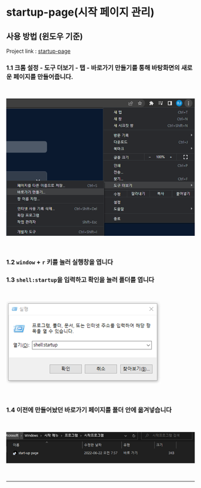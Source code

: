# startup-page(시작 페이지 관리)

## 사용 방법 (윈도우 기준)

Project link : [startup-page](https://startup-page-eta.vercel.app/)

### <b>1.1 크롬 설정 -  도구 더보기 -  탭 - 바로가기 만들기를 통해 바탕화면의 새로운 페이지를 만들어줍니다.</b>
<br/>

![설정하기 이미지](./public/README/use.PNG)

<br/>

### <b>1.2 `window` + `r` 키를 눌러 실행창을 엽니다</b>
### <b>1.3 `shell:startup`을 입력하고 확인을 눌러 폴더를 엽니다</b>

<br/>

![설정하기2 이미지](./public/README/use2.PNG)

<br/>

### <b>1.4 이전에 만들어놨던 바로가기 페이지를 폴더 안에 옮겨넣습니다</b>

<br/>

![설정하기3 이미지](./public/README/use3.PNG)

<br/>

---
